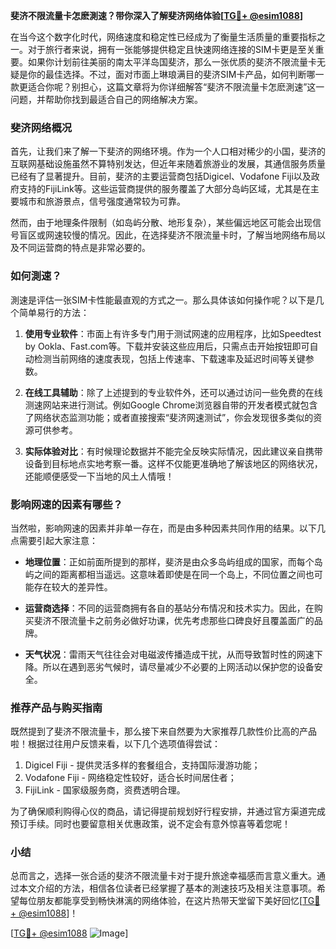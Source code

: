 **斐济不限流量卡怎麽測速？带你深入了解斐济网络体验[[TG💪+ @esim1088](https://t.me/s/esim1088)]**

在当今这个数字化时代，网络速度和稳定性已经成为了衡量生活质量的重要指标之一。对于旅行者来说，拥有一张能够提供稳定且快速网络连接的SIM卡更是至关重要。如果你计划前往美丽的南太平洋岛国斐济，那么一张优质的斐济不限流量卡无疑是你的最佳选择。不过，面对市面上琳琅满目的斐济SIM卡产品，如何判断哪一款更适合你呢？别担心，这篇文章将为你详细解答“斐济不限流量卡怎麽測速”这一问题，并帮助你找到最适合自己的网络解决方案。

### 斐济网络概况

首先，让我们来了解一下斐济的网络环境。作为一个人口相对稀少的小国，斐济的互联网基础设施虽然不算特别发达，但近年来随着旅游业的发展，其通信服务质量已经有了显著提升。目前，斐济的主要运营商包括Digicel、Vodafone Fiji以及政府支持的FijiLink等。这些运营商提供的服务覆盖了大部分岛屿区域，尤其是在主要城市和旅游景点，信号强度通常较为可靠。

然而，由于地理条件限制（如岛屿分散、地形复杂），某些偏远地区可能会出现信号盲区或网速较慢的情况。因此，在选择斐济不限流量卡时，了解当地网络布局以及不同运营商的特点是非常必要的。

### 如何測速？

測速是评估一张SIM卡性能最直观的方式之一。那么具体该如何操作呢？以下是几个简单易行的方法：

1. **使用专业软件**：市面上有许多专门用于测试网速的应用程序，比如Speedtest by Ookla、Fast.com等。下载并安装这些应用后，只需点击开始按钮即可自动检测当前网络的速度表现，包括上传速率、下载速率及延迟时间等关键参数。
   
2. **在线工具辅助**：除了上述提到的专业软件外，还可以通过访问一些免费的在线测速网站来进行测试。例如Google Chrome浏览器自带的开发者模式就包含了网络状态监测功能；或者直接搜索“斐济网速测试”，你会发现很多类似的资源可供参考。

3. **实际体验对比**：有时候理论数据并不能完全反映实际情况，因此建议亲自携带设备到目标地点实地考察一番。这样不仅能更准确地了解该地区的网络状况，还能顺便感受一下当地的风土人情哦！

### 影响网速的因素有哪些？

当然啦，影响网速的因素并非单一存在，而是由多种因素共同作用的结果。以下几点需要引起大家注意：

- **地理位置**：正如前面所提到的那样，斐济是由众多岛屿组成的国家，而每个岛屿之间的距离都相当遥远。这意味着即使是在同一个岛上，不同位置之间也可能存在较大的差异性。
  
- **运营商选择**：不同的运营商拥有各自的基站分布情况和技术实力。因此，在购买斐济不限流量卡之前务必做好功课，优先考虑那些口碑良好且覆盖面广的品牌。

- **天气状况**：雷雨天气往往会对电磁波传播造成干扰，从而导致暂时性的网速下降。所以在遇到恶劣气候时，请尽量减少不必要的上网活动以保护您的设备安全。

### 推荐产品与购买指南

既然提到了斐济不限流量卡，那么接下来自然要为大家推荐几款性价比高的产品啦！根据过往用户反馈来看，以下几个选项值得尝试：

1. Digicel Fiji - 提供灵活多样的套餐组合，支持国际漫游功能；
2. Vodafone Fiji - 网络稳定性较好，适合长时间居住者；
3. FijiLink - 国家级服务商，资费透明合理。

为了确保顺利购得心仪的商品，请记得提前规划好行程安排，并通过官方渠道完成预订手续。同时也要留意相关优惠政策，说不定会有意外惊喜等着您呢！

### 小结

总而言之，选择一张合适的斐济不限流量卡对于提升旅途幸福感而言意义重大。通过本文介绍的方法，相信各位读者已经掌握了基本的測速技巧及相关注意事项。希望每位朋友都能享受到畅快淋漓的网络体验，在这片热带天堂留下美好回忆[[TG💪+ @esim1088](https://t.me/s/esim1088)]！

[[TG💪+ @esim1088](https://t.me/s/esim1088) ![Image](https://i.postimg.cc/4NQfJmqS/Snipaste-2025-05-13-00-14-12.png)]